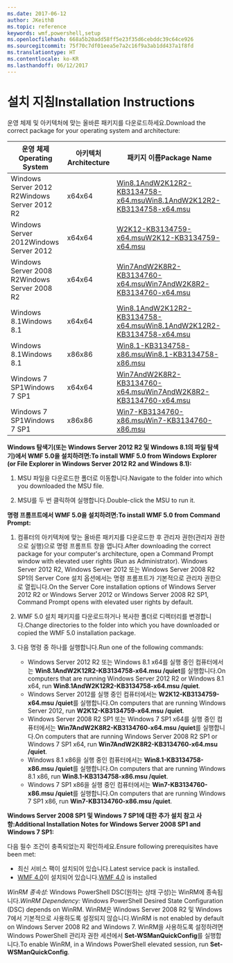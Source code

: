 ```yaml
---
ms.date: 2017-06-12
author: JKeithB
ms.topic: reference
keywords: wmf,powershell,setup
ms.openlocfilehash: 668a5b20add58ff5e23f35d6cebddc39c64ce926
ms.sourcegitcommit: 75f70c7df01eea5e7a2c16f9a3ab1dd437a1f8fd
ms.translationtype: HT
ms.contentlocale: ko-KR
ms.lasthandoff: 06/12/2017
---
```

# <a name="installation-instructions"></a><span data-ttu-id="119b7-102">설치 지침</span><span class="sxs-lookup"><span data-stu-id="119b7-102">Installation Instructions</span></span>

<span data-ttu-id="119b7-103">운영 체제 및 아키텍처에 맞는 올바른 패키지를 다운로드하세요.</span><span class="sxs-lookup"><span data-stu-id="119b7-103">Download the correct package for your operating system and architecture:</span></span>

| <span data-ttu-id="119b7-104">운영 체제</span><span class="sxs-lookup"><span data-stu-id="119b7-104">Operating System</span></span>       | <span data-ttu-id="119b7-105">아키텍처</span><span class="sxs-lookup"><span data-stu-id="119b7-105">Architecture</span></span> | <span data-ttu-id="119b7-106">패키지 이름</span><span class="sxs-lookup"><span data-stu-id="119b7-106">Package Name</span></span>              | 
|------------------------|--------------|---------------------------| 
| <span data-ttu-id="119b7-107">Windows Server 2012 R2</span><span class="sxs-lookup"><span data-stu-id="119b7-107">Windows Server 2012 R2</span></span> | <span data-ttu-id="119b7-108">x64</span><span class="sxs-lookup"><span data-stu-id="119b7-108">x64</span></span>      | [<span data-ttu-id="119b7-109">Win8.1AndW2K12R2-KB3134758-x64.msu</span><span class="sxs-lookup"><span data-stu-id="119b7-109">Win8.1AndW2K12R2-KB3134758-x64.msu</span></span>](http://go.microsoft.com/fwlink/?LinkId=717507) | 
| <span data-ttu-id="119b7-110">Windows Server 2012</span><span class="sxs-lookup"><span data-stu-id="119b7-110">Windows Server 2012</span></span>    | <span data-ttu-id="119b7-111">x64</span><span class="sxs-lookup"><span data-stu-id="119b7-111">x64</span></span>      | [<span data-ttu-id="119b7-112">W2K12-KB3134759-x64.msu</span><span class="sxs-lookup"><span data-stu-id="119b7-112">W2K12-KB3134759-x64.msu</span></span>](http://go.microsoft.com/fwlink/?LinkId=717506) | 
| <span data-ttu-id="119b7-113">Windows Server 2008 R2</span><span class="sxs-lookup"><span data-stu-id="119b7-113">Windows Server 2008 R2</span></span> | <span data-ttu-id="119b7-114">x64</span><span class="sxs-lookup"><span data-stu-id="119b7-114">x64</span></span>      | [<span data-ttu-id="119b7-115">Win7AndW2K8R2-KB3134760-x64.msu</span><span class="sxs-lookup"><span data-stu-id="119b7-115">Win7AndW2K8R2-KB3134760-x64.msu</span></span>](http://go.microsoft.com/fwlink/?LinkId=717504) |
| <span data-ttu-id="119b7-116">Windows 8.1</span><span class="sxs-lookup"><span data-stu-id="119b7-116">Windows 8.1</span></span>            | <span data-ttu-id="119b7-117">x64</span><span class="sxs-lookup"><span data-stu-id="119b7-117">x64</span></span>          | [<span data-ttu-id="119b7-118">Win8.1AndW2K12R2-KB3134758-x64.msu</span><span class="sxs-lookup"><span data-stu-id="119b7-118">Win8.1AndW2K12R2-KB3134758-x64.msu</span></span>](http://go.microsoft.com/fwlink/?LinkId=717507) |
| <span data-ttu-id="119b7-119">Windows 8.1</span><span class="sxs-lookup"><span data-stu-id="119b7-119">Windows 8.1</span></span>            | <span data-ttu-id="119b7-120">x86</span><span class="sxs-lookup"><span data-stu-id="119b7-120">x86</span></span>          | [<span data-ttu-id="119b7-121">Win8.1-KB3134758-x86.msu</span><span class="sxs-lookup"><span data-stu-id="119b7-121">Win8.1-KB3134758-x86.msu</span></span>](http://go.microsoft.com/fwlink/?LinkID=717963) |
| <span data-ttu-id="119b7-122">Windows 7 SP1</span><span class="sxs-lookup"><span data-stu-id="119b7-122">Windows 7 SP1</span></span>          | <span data-ttu-id="119b7-123">x64</span><span class="sxs-lookup"><span data-stu-id="119b7-123">x64</span></span>          | [<span data-ttu-id="119b7-124">Win7AndW2K8R2-KB3134760-x64.msu</span><span class="sxs-lookup"><span data-stu-id="119b7-124">Win7AndW2K8R2-KB3134760-x64.msu</span></span>](http://go.microsoft.com/fwlink/?LinkId=717504) |
| <span data-ttu-id="119b7-125">Windows 7 SP1</span><span class="sxs-lookup"><span data-stu-id="119b7-125">Windows 7 SP1</span></span>          | <span data-ttu-id="119b7-126">x86</span><span class="sxs-lookup"><span data-stu-id="119b7-126">x86</span></span>          | [<span data-ttu-id="119b7-127">Win7-KB3134760-x86.msu</span><span class="sxs-lookup"><span data-stu-id="119b7-127">Win7-KB3134760-x86.msu</span></span>](http://go.microsoft.com/fwlink/?LinkID=717962) |


<span data-ttu-id="119b7-128">**Windows 탐색기(또는 Windows Server 2012 R2 및 Windows 8.1의 파일 탐색기)에서 WMF 5.0을 설치하려면:**</span><span class="sxs-lookup"><span data-stu-id="119b7-128">**To install WMF 5.0 from Windows Explorer (or File Explorer in Windows Server 2012 R2 and Windows 8.1):**</span></span>

1. <span data-ttu-id="119b7-129">MSU 파일을 다운로드한 폴더로 이동합니다.</span><span class="sxs-lookup"><span data-stu-id="119b7-129">Navigate to the folder into which you downloaded the MSU file.</span></span>

2. <span data-ttu-id="119b7-130">MSU를 두 번 클릭하여 실행합니다.</span><span class="sxs-lookup"><span data-stu-id="119b7-130">Double-click the MSU to run it.</span></span>

<span data-ttu-id="119b7-131">**명령 프롬프트에서 WMF 5.0을 설치하려면:**</span><span class="sxs-lookup"><span data-stu-id="119b7-131">**To install WMF 5.0 from Command Prompt:**</span></span> 

1. <span data-ttu-id="119b7-132">컴퓨터의 아키텍처에 맞는 올바른 패키지를 다운로드한 후 관리자 권한(관리자 권한으로 실행)으로 명령 프롬프트 창을 엽니다.</span><span class="sxs-lookup"><span data-stu-id="119b7-132">After downloading the correct package for your computer's architecture, open a Command Prompt window with elevated user rights (Run as Administrator).</span></span> <span data-ttu-id="119b7-133">Windows Server 2012 R2, Windows Server 2012 또는 Windows Server 2008 R2 SP1의 Server Core 설치 옵션에서는 명령 프롬프트가 기본적으로 관리자 권한으로 열립니다.</span><span class="sxs-lookup"><span data-stu-id="119b7-133">On the Server Core installation options of Windows Server 2012 R2 or Windows Server 2012 or Windows Server 2008 R2 SP1, Command Prompt opens with elevated user rights by default.</span></span>

2. <span data-ttu-id="119b7-134">WMF 5.0 설치 패키지를 다운로드하거나 복사한 폴더로 디렉터리를 변경합니다.</span><span class="sxs-lookup"><span data-stu-id="119b7-134">Change directories to the folder into which you have downloaded or copied the WMF 5.0 installation package.</span></span>

3. <span data-ttu-id="119b7-135">다음 명령 중 하나를 실행합니다.</span><span class="sxs-lookup"><span data-stu-id="119b7-135">Run one of the following commands:</span></span>
    - <span data-ttu-id="119b7-136">Windows Server 2012 R2 또는 Windows 8.1 x64를 실행 중인 컴퓨터에서는 **Win8.1AndW2K12R2-KB3134758-x64.msu /quiet**를 실행합니다.</span><span class="sxs-lookup"><span data-stu-id="119b7-136">On computers that are running Windows Server 2012 R2 or Windows 8.1 x64, run **Win8.1AndW2K12R2-KB3134758-x64.msu /quiet**.</span></span>
    - <span data-ttu-id="119b7-137">Windows Server 2012를 실행 중인 컴퓨터에서는 **W2K12-KB3134759-x64.msu /quiet**를 실행합니다.</span><span class="sxs-lookup"><span data-stu-id="119b7-137">On computers that are running Windows Server 2012, run **W2K12-KB3134759-x64.msu /quiet**.</span></span>
    - <span data-ttu-id="119b7-138">Windows Server 2008 R2 SP1 또는 Windows 7 SP1 x64를 실행 중인 컴퓨터에서는 **Win7AndW2K8R2-KB3134760-x64.msu /quiet**를 실행합니다.</span><span class="sxs-lookup"><span data-stu-id="119b7-138">On computers that are running Windows Server 2008 R2 SP1 or Windows 7 SP1 x64, run **Win7AndW2K8R2-KB3134760-x64.msu /quiet**.</span></span>
    - <span data-ttu-id="119b7-139">Windows 8.1 x86을 실행 중인 컴퓨터에서는 **Win8.1-KB3134758-x86.msu /quiet**를 실행합니다.</span><span class="sxs-lookup"><span data-stu-id="119b7-139">On computers that are running Windows 8.1 x86, run **Win8.1-KB3134758-x86.msu /quiet**.</span></span>
    - <span data-ttu-id="119b7-140">Windows 7 SP1 x86을 실행 중인 컴퓨터에서는 **Win7-KB3134760-x86.msu /quiet**를 실행합니다.</span><span class="sxs-lookup"><span data-stu-id="119b7-140">On computers that are running Windows 7 SP1 x86, run **Win7-KB3134760-x86.msu /quiet**.</span></span>

<span data-ttu-id="119b7-141">**Windows Server 2008 SP1 및 Windows 7 SP1에 대한 추가 설치 참고 사항:**</span><span class="sxs-lookup"><span data-stu-id="119b7-141">**Additional Installation Notes for Windows Server 2008 SP1 and Windows 7 SP1:**</span></span>

<span data-ttu-id="119b7-142">다음 필수 조건이 충족되었는지 확인하세요.</span><span class="sxs-lookup"><span data-stu-id="119b7-142">Ensure following prerequisites have been met:</span></span>
- <span data-ttu-id="119b7-143">최신 서비스 팩이 설치되어 있습니다.</span><span class="sxs-lookup"><span data-stu-id="119b7-143">Latest service pack is installed.</span></span>
- <span data-ttu-id="119b7-144">[WMF 4.0](http://www.microsoft.com/en-us/download/details.aspx?id=40855)이 설치되어 있습니다.</span><span class="sxs-lookup"><span data-stu-id="119b7-144">[WMF 4.0](http://www.microsoft.com/en-us/download/details.aspx?id=40855) is installed</span></span>

<span data-ttu-id="119b7-145">*WinRM 종속성:* Windows PowerShell DSC(원하는 상태 구성)는 WinRM에 종속됩니다.</span><span class="sxs-lookup"><span data-stu-id="119b7-145">*WinRM Dependency:* Windows PowerShell Desired State Configuration (DSC) depends on WinRM.</span></span> <span data-ttu-id="119b7-146">WinRM은 Windows Server 2008 R2 및 Windows 7에서 기본적으로 사용하도록 설정되지 않습니다.</span><span class="sxs-lookup"><span data-stu-id="119b7-146">WinRM is not enabled by default on Windows Server 2008 R2 and Windows 7.</span></span> <span data-ttu-id="119b7-147">WinRM을 사용하도록 설정하려면 Windows PowerShell 관리자 권한 세션에서 **Set-WSManQuickConfig**를 실행합니다.</span><span class="sxs-lookup"><span data-stu-id="119b7-147">To enable WinRM, in a Windows PowerShell elevated session, run **Set-WSManQuickConfig**.</span></span>


